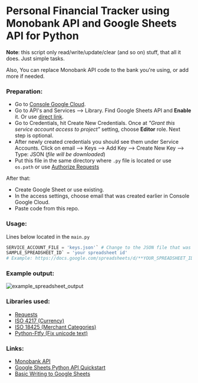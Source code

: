 # Personal Financial Tracker using Monobank API and Google Sheets API for Python

**Note**: this script only read/write/update/clear (and so on) stuff, that all it does. Just simple tasks. 

Also, You can replace Monobank API code to the bank you're using, or add more if needed.

### Preparation:
- Go to [Console Google Cloud](https://console.cloud.google.com/home/).
- Go to API's and Services --> Library. Find Google Sheets API and **Enable** it. Or use [direct link](https://console.cloud.google.com/apis/library/sheets.googleapis.com?q=sheets&id=739c20c5-5641-41e8-a938-e55ddc082ad1&project=monobank-311911).
- Go to Credentials, hit Create New Credentials. Once at _"Grant this service account access to project"_ setting, choose **Editor** role. Next step is optional.
- After newly created credentials you should see them under Service Accounts. Click on email --> Keys --> Add Key --> Create New Key --> Type: JSON (_file will be downloaded_)
- Put this file in the same directory where `.py` file is located or use ` os.path` or use [Authorize Requests](https://developers.google.com/sheets/api/guides/authorizing)

After that:
- Create Google Sheet or use existing.
- In the access settings, choose email that was created earlier in Console Google Cloud.
- Paste code from this repo.

### Usage:

Lines below located in the `main.py`
```python
SERVICE_ACCOUNT_FILE = 'keys.json'` # Change to the JSON file that was downloaded earlier.
SAMPLE_SPREADSHEET_ID` = 'your spreadsheet id' 
# Example: https://docs.google.com/spreadsheets/d/**YOUR_SPREADSHEET_ID**/edit#gid=0
```

### Example output:

![example_spreadsheet_output](https://user-images.githubusercontent.com/78694043/116234954-ee828a00-a765-11eb-92c2-fb37c4ce27f1.jpg)

### Libraries used:
- [Requests](https://github.com/psf/requests)
- [ISO 4217 (Currency)](https://github.com/ikseek/iso_4217)
- [ISO 18425 (Merchant Categories)](https://github.com/jleclanche/python-iso18245)
- [Python-Ftfy (Fix unicode text)](https://github.com/LuminosoInsight/python-ftfy)

### Links: 
- [Monobank API](https://api.monobank.ua/docs)
- [Google Sheets Python API Quickstart](https://developers.google.com/sheets/api/quickstart/python)
- [Basic Writing to Google Sheets](https://developers.google.com/sheets/api/samples/writing)
